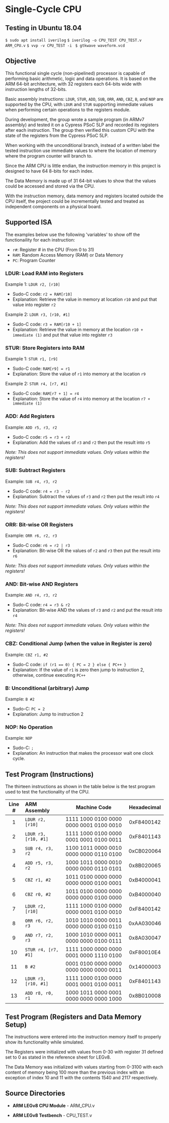 # Single-Cycle CPU

## Testing in Ubuntu 18.04
`$ sudo apt install iverilog`
`$ iverilog -o CPU_TEST CPU_TEST.v ARM_CPU.v`
`$ vvp -v CPU_TEST -i `
`$ gtkwave waveform.vcd `




## Objective

This functional single cycle (non-pipelined) processor is capable of performing basic arithmetic, logic and data operations. It is based on the ARM 64-bit architecture, with 32 registers each 64-bits wide with instruction lengths of 32-bits. 

Basic assembly instructions: `LDUR`, `STUR`, `ADD`, `SUB`, `ORR`, `AND`, `CBZ`, `B`, and `NOP` are supported by the CPU, with `LDUR` and `STUR` supporting immediate values when performing certain operations to the registers module.

During development, the group wrote a sample program (in ARMv7 assembly) and tested it on a Cypress PSoC 5LP and recorded its registers after each instruction. The group then verified this custom CPU with the state of the registers from the Cypress PSoC 5LP.

When working with the unconditional branch, instead of a written label the tested instruction use immediate values to where the location of memory where the program counter will branch to. 

Since the ARM CPU is little endian, the instruction memory in this project is designed to have 64 8-bits for each index. 

The Data Memory is made up of 31 64-bit values to show that the values could be accessed and stored via the CPU. 

With the instruction memory, data memory and registers located outside the CPU itself, the project could be incrementally tested and treated as independent components on a physical board. 

## Supported ISA

The examples below use the following 'variables' to show off the functionaility for each instruction:

- `r#`: Register # in the CPU (From 0 to 31)
- `RAM`: Random Access Memory (RAM) or Data Memory
- `PC`: Program Counter

### LDUR: Load RAM into Registers

Example 1: `LDUR r2, [r10]`

- Sudo-C code: `r2 = RAM[r10]`
- Explanation: Retrieve the value in memory at location `r10` and put that value into register `r2`

Example 2: `LDUR r3, [r10, #1]`

- Sudo-C code: `r3 = RAM[r10 + 1]`
- Explanation: Retrieve the value in memory at the location `r10 + immediate (1)` and put that value into register `r3`

### STUR: Store Registers into RAM

Example 1: `STUR r1, [r9]`

- Sudo-C code: `RAM[r9] = r1`
- Explanation: Store the value of `r1` into memory at the location `r9`

Example 2: `STUR r4, [r7, #1]`

- Sudo-C code: `RAM[r7 + 1] = r4`
- Explanation: Store the value of `r4` into memory at the location `r7 + immediate (1)`

### ADD: Add Registers

Example: `ADD r5, r3, r2`

- Sudo-C code: `r5 = r3 + r2`
- Explanation: Add the values of `r3` and `r2` then put the result into `r5`

*Note: This does not support immediate values. Only values within the registers!*

### SUB: Subtract Registers

Example: `SUB r4, r3, r2`

- Sudo-C code: `r4 = r3 - r2`
- Explanation: Subtract the values of `r3` and `r2`  then put the result into `r4`

*Note: This does not support immediate values. Only values within the registers!*

### ORR: Bit-wise OR Registers

Example: `ORR r6, r2, r3`

- Sudo-C code: `r6 = r2 | r3`
- Explanation: Bit-wise OR the values of `r2` and `r3` then put the result into `r6`

*Note: This does not support immediate values. Only values within the registers!*

### AND: Bit-wise AND Registers

Example: `AND r4, r3, r2`

- Sudo-C code: `r4 = r3 & r2`
- Explanation: Bit-wise AND the values of `r3` and `r2` and put the result into `r4`

*Note: This does not support immediate values. Only values within the registers!*

### CBZ: Conditional Jump (when the value in Register is zero)

Example: `CBZ r1, #2`

- Sudo-C code: `if (r1 == 0) { PC = 2 } else { PC++ }`
- Explanation: If the value of `r1` is zero then jump to instruction 2, otherwise, continue executing `PC++`

### B: Unconditional (arbitrary) Jump

Example: `B #2`

- Sudo-C: `PC = 2`
- Explanation: Jump to instruction 2

### NOP: No Operation

Example: `NOP`

- Sudo-C: `;`
- Explanation: An instruction that makes the processor wait one clock cycle.

## Test Program (Instructions)

The thirteen instructions as shown in the table below is the test program used to test the functionality of the CPU.

| Line # |      ARM Assembly     |                Machine Code             | Hexadecimal|
|:------:|:----------------------|:---------------------------------------:|:----------:|
|    1   | `LDUR r2, [r10]`    | 1111 1000 0100 0000 0000 0001 0100 0010 | 0xF8400142 |
|    2   | `LDUR r3, [r10, #1]`| 1111 1000 0100 0000 0001 0001 0100 0011 | 0xF8401143 |
|    3   | `SUB r4, r3, r2`    | 1100 1011 0000 0010 0000 0000 0110 0100 | 0xCB020064 |
|    4   | `ADD r5, r3, r2`    | 1000 1011 0000 0010 0000 0000 0110 0101 | 0x8B020065 |
|    5   | `CBZ r1, #2`        | 1011 0100 0000 0000 0000 0000 0100 0001 | 0xB4000041 |
|    6   | `CBZ r0, #2`        | 1011 0100 0000 0000 0000 0000 0100 0000 | 0xB4000040 |
|    7   | `LDUR r2, [r10]`    | 1111 1000 0100 0000 0000 0001 0100 0010 | 0xF8400142 |
|    8   | `ORR r6, r2, r3`    | 1010 1010 0000 0011 0000 0000 0100 0110 | 0xAA030046 |
|    9   | `AND r7, r2, r3`    | 1000 1010 0000 0011 0000 0000 0100 0111 | 0x8A030047 |
|   10   | `STUR r4, [r7, #1]` | 1111 1000 0000 0000 0001 0000 1110 0100 | 0xF80010E4 |
|   11   | `B #2`              | 0001 0100 0000 0000 0000 0000 0000 0011 | 0x14000003 |
|   12   | `LDUR r3, [r10, #1]`| 1111 1000 0100 0000 0001 0001 0100 0011 | 0xF8401143 |
|   13   | `ADD r8, r0, r1`    | 1000 1011 0000 0001 0000 0000 0000 1000 | 0x8B010008 |

## Test Program (Registers and Data Memory Setup)

The instructions were entered into the instruction memory itself to properly show its functionality while simulated. 

The Registers were initialized with values from 0-30 with register 31 defined set to 0 as stated in the reference sheet for LEGv8. 

The Data Memory was initialized with values starting from 0-3100 with each content of memory being 100 more than the previous index with an exception of index 10 and 11 with the contents 1540 and 2117 respectively.

## Source Directories

- **ARM LEGv8 CPU Module** - ARM_CPU.v

- **ARM LEGv8 Testbench** - CPU_TEST.v
